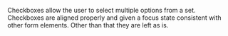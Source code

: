 Checkboxes allow the user to select multiple options from a set. Checkboxes are aligned properly and given a focus state consistent with other form elements. Other than that they are left as is.
